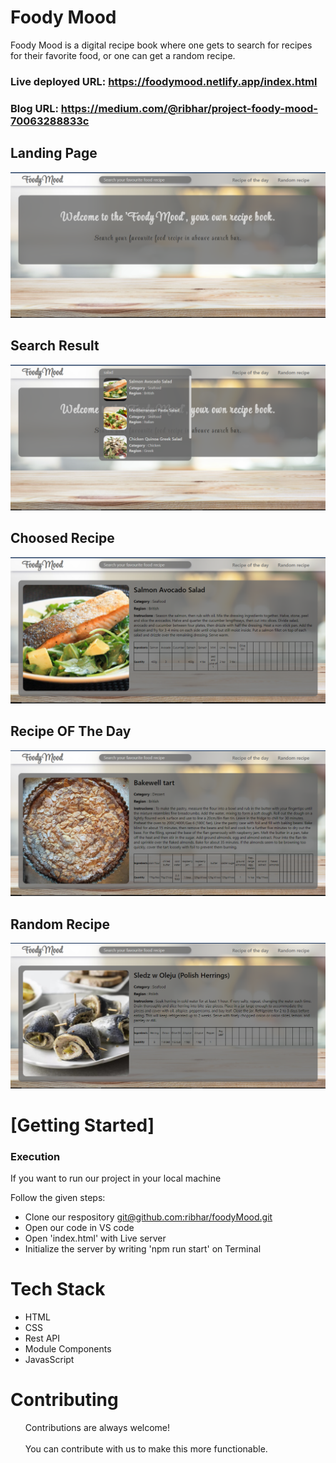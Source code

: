 <h1>Foody Mood</h1>
Foody Mood is a digital recipe book where one gets to search for recipes for their favorite food, or one can get a random recipe.

### Live deployed URL: https://foodymood.netlify.app/index.html

### Blog URL: https://medium.com/@ribhar/project-foody-mood-70063288833c


 <h2>Landing Page</h2>
    <img src="https://github.com/ribhar/foodyMood/blob/main/assets/land.png" />
    <h2>Search Result</h2>
    <img src="https://github.com/ribhar/foodyMood/blob/main/assets/list.PNG" />
       <h2>Choosed Recipe</h2>
    <img src="https://github.com/ribhar/foodyMood/blob/main/assets/searched.PNG" />
        <h2>Recipe OF The Day</h2>
    <img src="https://github.com/ribhar/foodyMood/blob/main/assets/rotd.PNG" />
    <h2>Random Recipe</h2>
    <img src="https://github.com/ribhar/foodyMood/blob/main/assets/rr.PNG" />
    <h1>[Getting Started]</h1>
    <h3>Execution</h3>
    <p>If you want to run our project in your local machine</p>
    <p>Follow the given steps:</p>
    <ul>
        <li>Clone our respository <a href="git@github.com:ribhar/foodyMood.git">git@github.com:ribhar/foodyMood.git</a></li>
        <li>Open our code in VS code</li>
        <li>Open 'index.html' with Live server</li>
        <li>Initialize the server by writing 'npm run start' on Terminal</li>
    </ul>
        <h1>Tech Stack</h1>
    <ul>
        <li>HTML</li>
        <li>CSS</li>
        <li>Rest API</li>
        <li>Module Components</li>
        <li>JavasScript</li>
    </ul>
    </ul>
       <h1>Contributing</h1>
    <ul>
        Contributions are always welcome!<br><br>
        You can contribute with us to make this more functionable.
    </ul>
